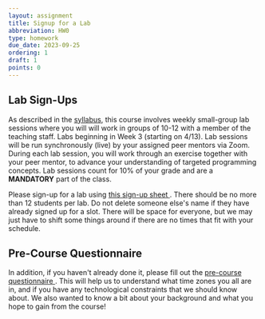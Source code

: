 ```yaml
---
layout: assignment
title: Signup for a Lab
abbreviation: HW0
type: homework
due_date: 2023-09-25
ordering: 1
draft: 1
points: 0
---
```


## Lab Sign-Ups

As described in the [syllabus](../syllabus/), this course involves weekly small-group lab sessions where you will will work in groups of 10-12 with a member of the teaching staff. Labs beginning in Week 3 (starting on 4/13). Lab sessions will be run synchronously (live) by your assigned peer mentors via Zoom. During each lab session, you will work through an exercise together with your peer mentor, to advance your understanding of targeted programming concepts. Lab sessions count for 10% of your grade and are a **MANDATORY** part of the class.

Please sign-up for a lab using <a class="lab" href="https://docs.google.com/spreadsheets/d/11Qf4uHY_yHfZm61O7YOgu99RDRuO8_tEtMRGcQNxdcE/edit#gid=0" target="_blank">this sign-up sheet <i class="fa fa-link"></i></a>. There should be no more than 12 students per lab. Do not delete someone else's name if they have already signed up for a slot. There will be space for everyone, but we may just have to shift some things around if there are no times that fit with your schedule.

## Pre-Course Questionnaire
In addition, if you haven't already done it, please fill out the <a class="lab" href="https://forms.gle/25aH1FyPA8mG9YBSA" target="_blank">pre-course questionnaire <i class="fa fa-link"></i></a>. This will help us to understand what time zones you all are in, and if you have any technological constraints that we should know about. We also wanted to know a bit about your background and what you hope to gain from the course!